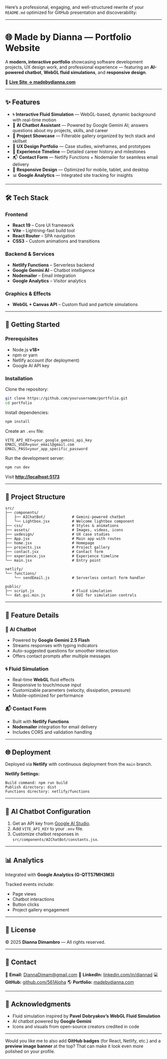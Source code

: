 Here’s a professional, engaging, and well-structured rewrite of your `README.md` optimized for GitHub presentation and discoverability:

---

# 🌐 Made by Dianna — Portfolio Website

A **modern, interactive portfolio** showcasing software development projects, UX design work, and professional experience — featuring an **AI-powered chatbot**, **WebGL fluid simulations**, and **responsive design**.

🔗 **[Live Site → madebydianna.com](https://madebydianna.com)**

---

## ✨ Features

* 🌀 **Interactive Fluid Simulation** — WebGL-based, dynamic background with real-time motion
* 🤖 **AI Chatbot Assistant** — Powered by Google Gemini AI; answers questions about my projects, skills, and career
* 💼 **Project Showcase** — Filterable gallery organized by tech stack and skillset
* 🎨 **UX Design Portfolio** — Case studies, wireframes, and prototypes
* 🧭 **Experience Timeline** — Detailed career history and milestones
* 📬 **Contact Form** — Netlify Functions + Nodemailer for seamless email delivery
* 📱 **Responsive Design** — Optimized for mobile, tablet, and desktop
* 📊 **Google Analytics** — Integrated site tracking for insights

---

## 🛠️ Tech Stack

### **Frontend**

* **React 19** – Core UI framework
* **Vite** – Lightning-fast build tool
* **React Router** – SPA navigation
* **CSS3** – Custom animations and transitions

### **Backend & Services**

* **Netlify Functions** – Serverless backend
* **Google Gemini AI** – Chatbot intelligence
* **Nodemailer** – Email integration
* **Google Analytics** – Visitor analytics

### **Graphics & Effects**

* **WebGL + Canvas API** – Custom fluid and particle simulations

---

## 🚀 Getting Started

### **Prerequisites**

* Node.js **v18+**
* npm or yarn
* Netlify account (for deployment)
* Google AI API key

### **Installation**

Clone the repository:

```bash
git clone https://github.com/yourusername/portfolio.git
cd portfolio
```

Install dependencies:

```bash
npm install
```

Create an `.env` file:

```env
VITE_API_KEY=your_google_gemini_api_key
EMAIL_USER=your_email@gmail.com
EMAIL_PASS=your_app_specific_password
```

Run the development server:

```bash
npm run dev
```

Visit **[http://localhost:5173](http://localhost:5173)**

---

## 📁 Project Structure

```
src/
├── components/
│   ├── AIChatBot/            # Gemini-powered chatbot
│   └── Lightbox.jsx          # Welcome lightbox component
├── css/                      # Styles & animations
├── assets/                   # Images, videos, icons
├── uxdesign/                 # UX case studies
├── App.jsx                   # Main app with routes
├── home.jsx                  # Homepage
├── projects.jsx              # Project gallery
├── contact.jsx               # Contact form
├── experience.jsx            # Experience timeline
└── main.jsx                  # Entry point

netlify/
└── functions/
    └── sendEmail.js          # Serverless contact form handler

public/
├── script.js                 # Fluid simulation
└── dat.gui.min.js            # GUI for simulation controls
```

---

## 🎨 Feature Details

### 🤖 **AI Chatbot**

* Powered by **Google Gemini 2.5 Flash**
* Streams responses with typing indicators
* Auto-suggested questions for smoother interaction
* Offers contact prompts after multiple messages

### 🌀 **Fluid Simulation**

* Real-time **WebGL** fluid effects
* Responsive to touch/mouse input
* Customizable parameters (velocity, dissipation, pressure)
* Mobile-optimized for performance

### 📬 **Contact Form**

* Built with **Netlify Functions**
* **Nodemailer** integration for email delivery
* Includes CORS and validation handling

---

## 🌐 Deployment

Deployed via **Netlify** with continuous deployment from the `main` branch.

**Netlify Settings:**

```
Build command: npm run build
Publish directory: dist
Functions directory: netlify/functions
```

---

## 🤖 AI Chatbot Configuration

1. Get an API key from [Google AI Studio](https://aistudio.google.com).
2. Add `VITE_API_KEY` to your `.env` file.
3. Customize chatbot responses in
   `src/components/AIChatBot/constants.jsx`.

---

## 📊 Analytics

Integrated with **Google Analytics (G-QTT57MH3M3)**

Tracked events include:

* Page views
* Chatbot interactions
* Button clicks
* Project gallery engagement

---

## 📝 License

© 2025 **Dianna Dimambro** — All rights reserved.

---

## 💌 Contact

📧 **Email:** [DiannaDimam@gmail.com](mailto:DiannaDimam@gmail.com)
💼 **LinkedIn:** [linkedin.com/in/diannad](https://linkedin.com/in/diannad)
💻 **GitHub:** [github.com/561Aloha](https://github.com/561Aloha)
🌎 **Portfolio:** [madebydianna.com](https://madebydianna.com)

---

## 🙏 Acknowledgments

* Fluid simulation inspired by **Pavel Dobryakov’s WebGL Fluid Simulation**
* AI chatbot powered by **Google Gemini**
* Icons and visuals from open-source creators credited in code

---

Would you like me to also add **GitHub badges** (for React, Netlify, etc.) and a **preview image banner** at the top? That can make it look even more polished on your profile.

